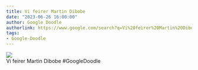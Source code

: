 ```yaml
---
title: Vi feirer Martin Dibobe
date: "2023-06-26 16:00:00"
author: Google Doodle
authorlink: https://www.google.com/search?q=Vi%20feirer%20Martin%20Dibobe
tags:
- Google-Doodle
---
```

<img src="https://www.google.com/logos/doodles/2023/celebrating-martin-dibobe-6753651837110054.2-l.png" referrerpolicy="no-referrer"><br>Vi feirer Martin Dibobe #GoogleDoodle
